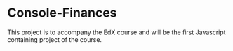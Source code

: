 # Console-Finances
This project is to accompany the EdX course and will be the first Javascript containing project of the course.
